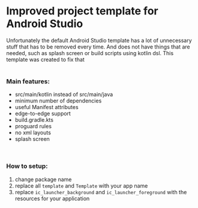 # Improved project template for Android Studio
Unfortunately the default Android Studio template has a lot of unnecessary stuff that has to be removed every time. And does not have things that are needed, such as splash screen or build scripts using kotlin dsl. This template was created to fix that
<br />
<br />

### Main features:
- src/main/kotlin instead of src/main/java
- minimum number of dependencies
- useful Manifest attributes
- edge-to-edge support
- build.gradle.kts
- proguard rules
- no xml layouts
- splash screen
<br />

### How to setup:
1. change package name
2. replace all `template` and `Template` with your app name
3. replace `ic_launcher_background` and `ic_launcher_foreground` with the resources for your application
